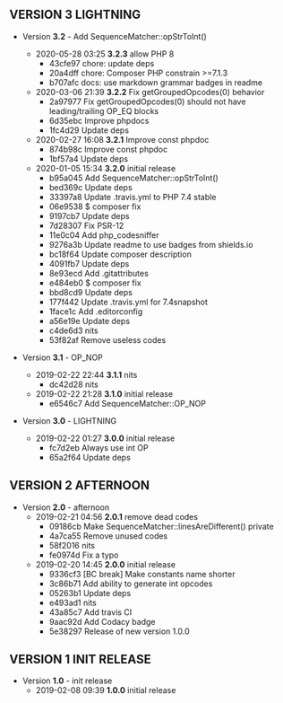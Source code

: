 
## VERSION 3  LIGHTNING

 * Version **3.2** - Add SequenceMatcher::opStrToInt()
   * 2020-05-28 03:25  **3.2.3**  allow PHP 8
      * 43cfe97 chore: update deps
      * 20a4dff chore: Composer PHP constrain >=7.1.3
      * b707afc docs: use markdown grammar badges in readme
   * 2020-03-06 21:39  **3.2.2**  Fix getGroupedOpcodes(0) behavior
      * 2a97977 Fix getGroupedOpcodes(0) should not have leading/trailing OP_EQ blocks
      * 6d35ebc Improve phpdocs
      * 1fc4d29 Update deps
   * 2020-02-27 16:08  **3.2.1**  Improve const phpdoc
      * 874b98c Improve const phpdoc
      * 1bf57a4 Update deps
   * 2020-01-05 15:34  **3.2.0**  initial release
      * b95a045 Add SequenceMatcher::opStrToInt()
      * bed369c Update deps
      * 33397a8 Update .travis.yml to PHP 7.4 stable
      * 06e9538 $ composer fix
      * 9197cb7 Update deps
      * 7d28307 Fix PSR-12
      * 11e0c04 Add php_codesniffer
      * 9276a3b Update readme to use badges from shields.io
      * bc18f64 Update composer description
      * 4091fb7 Update deps
      * 8e93ecd Add .gitattributes
      * e484eb0 $ composer fix
      * bbd8cd9 Update deps
      * 177f442 Update .travis.yml for 7.4snapshot
      * 1face1c Add .editorconfig
      * a56e19e Update deps
      * c4de6d3 nits
      * 53f82af Remove useless codes

 * Version **3.1** - OP_NOP
   * 2019-02-22 22:44  **3.1.1**  nits
      * dc42d28 nits
   * 2019-02-22 21:28  **3.1.0**  initial release
      * e6546c7 Add SequenceMatcher::OP_NOP

 * Version **3.0** - LIGHTNING
   * 2019-02-22 01:27  **3.0.0**  initial release
      * fc7d2eb Always use int OP
      * 65a2f64 Update deps

## VERSION 2  AFTERNOON

 * Version **2.0** - afternoon
   * 2019-02-21 04:56  **2.0.1**  remove dead codes
      * 09186cb Make SequenceMatcher::linesAreDifferent() private
      * 4a7ca55 Remove unused codes
      * 58f2016 nits
      * fe0974d Fix a typo
   * 2019-02-20 14:45  **2.0.0**  initial release
      * 9336cf3 [BC break] Make constants name shorter
      * 3c86b71 Add ability to generate int opcodes
      * 05263b1 Update deps
      * e493ad1 nits
      * 43a85c7 Add travis CI
      * 9aac92d Add Codacy badge
      * 5e38297 Release of new version 1.0.0

## VERSION 1  INIT RELEASE

 * Version **1.0** - init release
   * 2019-02-08 09:39  **1.0.0**  initial release